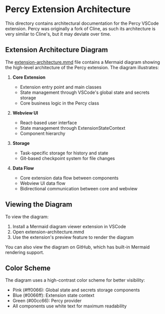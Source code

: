 # Percy Extension Architecture

This directory contains architectural documentation for the Percy VSCode extension. Percy was originally a fork of Cline, as such its architecture is very similar to Cline's, but it may deviate over time.

## Extension Architecture Diagram

The [extension-architecture.mmd](./extension-architecture.mmd) file contains a Mermaid diagram showing the high-level architecture of the Percy extension. The diagram illustrates:

1. **Core Extension**
   - Extension entry point and main classes
   - State management through VSCode's global state and secrets storage
   - Core business logic in the Percy class

2. **Webview UI**
   - React-based user interface
   - State management through ExtensionStateContext
   - Component hierarchy

3. **Storage**
   - Task-specific storage for history and state
   - Git-based checkpoint system for file changes

4. **Data Flow**
   - Core extension data flow between components
   - Webview UI data flow
   - Bidirectional communication between core and webview

## Viewing the Diagram

To view the diagram:
1. Install a Mermaid diagram viewer extension in VSCode
2. Open extension-architecture.mmd
3. Use the extension's preview feature to render the diagram

You can also view the diagram on GitHub, which has built-in Mermaid rendering support.

## Color Scheme

The diagram uses a high-contrast color scheme for better visibility:
- Pink (#ff0066): Global state and secrets storage components
- Blue (#0066ff): Extension state context
- Green (#00cc66): Percy provider
- All components use white text for maximum readability

